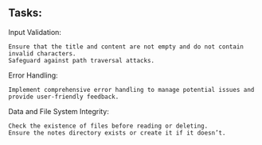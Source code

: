 ## Tasks:

Input Validation:

    Ensure that the title and content are not empty and do not contain invalid characters.
    Safeguard against path traversal attacks.

Error Handling:

    Implement comprehensive error handling to manage potential issues and provide user-friendly feedback.

Data and File System Integrity:

    Check the existence of files before reading or deleting.
    Ensure the notes directory exists or create it if it doesn’t.